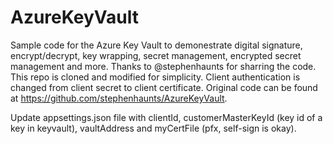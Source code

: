 # AzureKeyVault
Sample code for the Azure Key Vault to demonestrate digital signature, encrypt/decrypt, key wrapping, secret management, encrypted secret management and more. Thanks to @stephenhaunts for sharring the code. This repo is cloned and modified for simplicity. Client authentication is changed from client secret to client certificate. Original code can be found at https://github.com/stephenhaunts/AzureKeyVault.

Update appsettings.json file with clientId, customerMasterKeyId (key id of a key in keyvault), vaultAddress and myCertFile (pfx, self-sign is okay).
